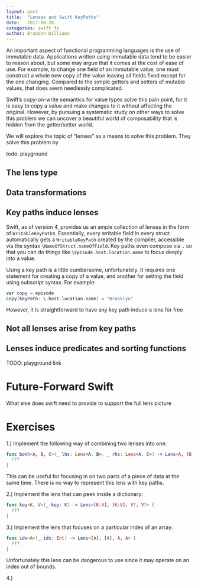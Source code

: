 ```yaml
---
layout: post
title:  "Lenses and Swift KeyPaths"
date:   2017-08-28
categories: swift fp
author: Brandon Williams
---
```


An important aspect of functional programming languages is the use of immutable data. Applications written using immutable data tend to be easier to reason about, but some may argue that it comes at the cost of ease of use. For example, to change one field of an immutable value, one must construct a whole new copy of the value leaving all fields fixed except for the one changing. Compared to the simple getters and setters of mutable values, that does seem needlessly complicated.

Swift’s copy-on-write semantics for value types solve this pain point, for it is easy to copy a value and make changes to it without affecting the original. However, by pursuing a systematic study on other ways to solve this problem we can uncover a beautiful world of composability that is hidden from the getter/setter world.

We will explore the topic of “lenses” as a means to solve this problem. They solve this problem by

todo: playground

## The lens type

## Data transformations

## Key paths induce lenses

Swift, as of version 4, provides us an ample collection of lenses in the form of `WritableKeyPath`s. Essentially, every writable field in every struct automatically gets a `WritableKeyPath` created by the compiler, accessible via the syntax `\NameOfStruct.nameOfField`. Key paths even compose via `.` so that you can do things like `\Episode.host.location.name` to focus deeply into a value.

Using a key path is a little cumbersome, unfortunately. It requires one statement for creating a copy of a value, and another for setting the field using subscript syntax. For example:

```swift
var copy = episode
copy[keyPath: \.host.location.name] = "Brooklyn"
```

However, it is straightforward to have any key path induce a lens for free

## Not all lenses arise from key paths

## Lenses induce predicates and sorting functions

TODO: playground link

# Future-Forward Swift

What else does swift need to provide to support the full lens picture

# Exercises

1.) Implement the following way of combining two lenses into one:

```swift
func both<A, B, C>(_ lhs: Lens<A, B>, _ rhs: Lens<A, C>) -> Lens<A, (B, C)> {
  ???
}
```

This can be useful for focusing in on two parts of a piece of data at the same time. There is no way to represent this lens with key paths.

2.) Implement the lens that can peek inside a dictionary:

```swift
func key<K, V>(_ key: K) -> Lens<[K:V], [K:V], V?, V?> {
  ???
}
```

3.) Implement the lens that focuses on a particular index of an array:

```swift
func idx<A>(_ idx: Int) -> Lens<[A], [A], A, A> {
  ???
}
```

Unfortunately this lens can be dangerous to use since it may operate on an index out of bounds.

4.)
